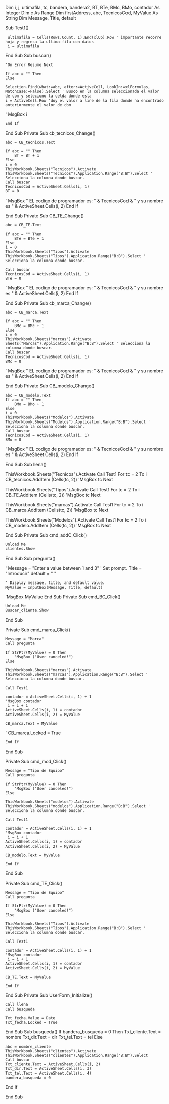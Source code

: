 Dim i, j, ultimafila, tc, bandera, bandera2, BT, BTe, BMc, BMo, contador  As Integer
Dim c As Range
Dim firstAddress, abc, TecnicosCod, MyValue As String
Dim Message, Title, default

Sub Test1()

     ultimafila = Cells(Rows.Count, 1).End(xlUp).Row ' importante recorre hoja y regresa la ultima fila con datos
     i = ultimafila
     
End Sub
Sub buscar()

    'On Error Resume Next
    
    If abc = "" Then
    Else
    
    Selection.Find(what:=abc, after:=ActiveCell, LookIn:=xlFormulas, MatchCase:=False).Select ' Busco en la columna seleccionada el valor de cbm y seleciono la celda donde esta
    i = ActiveCell.Row 'doy el valor a line de la fila donde ha encontrado anteriormente el valor de cbm
   ' MsgBox i
    
    End If
    
End Sub
Private Sub cb_tecnicos_Change()

    abc = CB_tecnicos.Text
    
    If abc = "" Then
        BT = BT + 1
    Else
    i = 0
    ThisWorkbook.Sheets("Tecnicos").Activate
    ThisWorkbook.Sheets("Tecnicos").Application.Range("B:B").Select ' Selecciona la columna donde buscar.
    Call buscar
    TecnicosCod = ActiveSheet.Cells(i, 1)
    BT = 0
'    MsgBox " EL codigo de programador es:  " & TecnicosCod & " y su nombre es  " & ActiveSheet.Cells(i, 2)
    End If

End Sub
Private Sub CB_TE_Change()

    abc = CB_TE.Text
    
    If abc = "" Then
        BTe = BTe + 1
    Else
    i = 0
    ThisWorkbook.Sheets("Tipos").Activate
    ThisWorkbook.Sheets("Tipos").Application.Range("B:B").Select ' Selecciona la columna donde buscar.
    
    Call buscar
    TecnicosCod = ActiveSheet.Cells(i, 1)
    BTe = 0
'    MsgBox " EL codigo de programador es:  " & TecnicosCod & " y su nombre es  " & ActiveSheet.Cells(i, 2)
     End If

End Sub
Private Sub cb_marca_Change()

    abc = CB_marca.Text
    
    If abc = "" Then
        BMc = BMc + 1
    Else
    i = 0
    ThisWorkbook.Sheets("marcas").Activate
    Sheets("Marcas").Application.Range("B:B").Select ' Selecciona la columna donde buscar.
    Call buscar
    TecnicosCod = ActiveSheet.Cells(i, 1)
    BMc = 0
'    MsgBox " EL codigo de programador es:  " & TecnicosCod & " y su nombre es  " & ActiveSheet.Cells(i, 2)
     End If

End Sub
Private Sub CB_modelo_Change()

    abc = CB_modelo.Text
    If abc = "" Then
        BMo = BMo + 1
    Else
    i = 0
    ThisWorkbook.Sheets("Modelos").Activate
    ThisWorkbook.Sheets("Modelos").Application.Range("B:B").Select ' Selecciona la columna donde buscar.
    Call buscar
    TecnicosCod = ActiveSheet.Cells(i, 1)
    BMo = 0
'    MsgBox " EL codigo de programador es:  " & TecnicosCod & " y su nombre es  " & ActiveSheet.Cells(i, 2)
    End If
     
End Sub
Sub llena()

ThisWorkbook.Sheets("Tecnicos").Activate
Call Test1
 For tc = 2 To i
    CB_tecnicos.AddItem (Cells(tc, 2))
    'MsgBox tc
 Next

ThisWorkbook.Sheets("Tipos").Activate
Call Test1
 For tc = 2 To i
    CB_TE.AddItem (Cells(tc, 2))
    'MsgBox tc
 Next

ThisWorkbook.Sheets("marcas").Activate
Call Test1
 For tc = 2 To i
    CB_marca.AddItem (Cells(tc, 2))
    'MsgBox tc
 Next
 
ThisWorkbook.Sheets("Modelos").Activate
Call Test1
 For tc = 2 To i
    CB_modelo.AddItem (Cells(tc, 2))
    'MsgBox tc
 Next

End Sub
Private Sub cmd_addC_Click()
    
    Unload Me
    clientes.Show
        
End Sub
Sub pregunta()
 
'    Message = "Enter a value between 1 and 3"    ' Set prompt.
    Title = "Introducir"
    default = " "
    
    
    ' Display message, title, and default value.
    MyValue = InputBox(Message, Title, default)
    

'MsgBox MyValue
End Sub
Private Sub cmd_BC_Click()

    Unload Me
    Buscar_cliente.Show
    
End Sub

Private Sub cmd_marca_Click()

    Message = "Marca"
    Call pregunta
    
    If StrPtr(MyValue) = 0 Then
        'MsgBox ("User canceled!")
    Else
        
    ThisWorkbook.Sheets("marcas").Activate
    ThisWorkbook.Sheets("marcas").Application.Range("B:B").Select ' Selecciona la columna donde buscar.
    
    Call Test1
      
    contador = ActiveSheet.Cells(i, 1) + 1
    'MsgBox contador
     i = i + 1
    ActiveSheet.Cells(i, 1) = contador
    ActiveSheet.Cells(i, 2) = MyValue
    
    CB_marca.Text = MyValue
'    CB_marca.Locked = True
    

    End If
    
End Sub

Private Sub cmd_mod_Click()

    Message = "Tipo de Equipo"
    Call pregunta
    
    If StrPtr(MyValue) = 0 Then
        'MsgBox ("User canceled!")
    Else
        
    ThisWorkbook.Sheets("modelos").Activate
    ThisWorkbook.Sheets("modelos").Application.Range("B:B").Select ' Selecciona la columna donde buscar.
    
    Call Test1
      
    contador = ActiveSheet.Cells(i, 1) + 1
    'MsgBox contador
     i = i + 1
    ActiveSheet.Cells(i, 1) = contador
    ActiveSheet.Cells(i, 2) = MyValue
    
    CB_modelo.Text = MyValue

    End If
End Sub

Private Sub cmd_TE_Click()

    Message = "Tipo de Equipo"
    Call pregunta
    
    If StrPtr(MyValue) = 0 Then
        'MsgBox ("User canceled!")
    Else
        
    ThisWorkbook.Sheets("Tipos").Activate
    ThisWorkbook.Sheets("Tipos").Application.Range("B:B").Select ' Selecciona la columna donde buscar.
    
    Call Test1
      
    contador = ActiveSheet.Cells(i, 1) + 1
    'MsgBox contador
     i = i + 1
    ActiveSheet.Cells(i, 1) = contador
    ActiveSheet.Cells(i, 2) = MyValue
    
    CB_TE.Text = MyValue

    End If
    
End Sub
Private Sub UserForm_Initialize()
     
    Call llena
    Call busqueda
    
    Txt_fecha.Value = Date
    Txt_fecha.Locked = True
    
   
  
End Sub
Sub busqueda()
If bandera_busqueda = 0 Then
Txt_cliente.Text = nombre
    Txt_dir.Text = dir
    Txt_tel.Text = tel
Else

    abc = nombre_cliente
    ThisWorkbook.Sheets("clientes").Activate
    ThisWorkbook.Sheets("clientes").Application.Range("B:B").Select
    Call buscar
    Txt_cliente.Text = ActiveSheet.Cells(i, 2)
    Txt_dir.Text = ActiveSheet.Cells(i, 3)
    Txt_tel.Text = ActiveSheet.Cells(i, 4)
    bandera_busqueda = 0

End If

End Sub
